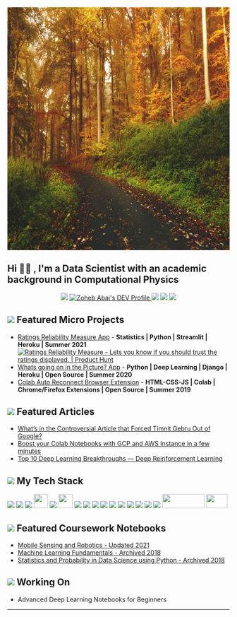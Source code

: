 <a href="https://unsplash.com/">
  <!--START_SECTION:update_image-->
<img src=https://raw.githubusercontent.com/ZohebAbai/ZohebAbai/master/.github/images/sebastian-unrau-v4e3JI7DDHI-unsplash.jpg height=550px width=850px align=center alt=Daily Readme Image />
<!--END_SECTION:update_image-->
</a>

## Hi 👋🏼 , I'm a Data Scientist with an academic background in Computational Physics

<p align="center">
<a href="mailto:aglauocnv@relay.firefox.com"><img src="https://img.icons8.com/ios-filled/36/000000/gmail.png"/></a>
<a href="https://dev.to/zohebabai">
  <img src="https://d2fltix0v2e0sb.cloudfront.net/dev-badge.svg" alt="Zoheb Abai's DEV Profile" height="36" width="36">
</a>
<a href= "https://www.linkedin.com/in/zohebabai/"><img src="https://img.icons8.com/ios-glyphs/36/000000/linkedin.png"/></a>
<a href= "https://medium.com/@zohebabai"><img src="https://img.icons8.com/ios-filled/36/000000/medium.png"/></a>
<a href= "https://www.youtube.com/channel/UC_yI6oXBH8zIRqxwRT2uu6g"><img src="https://img.icons8.com/ios-filled/36/000000/youtube.png"/></a>
</p>

## <a><img src="https://img.icons8.com/ios-filled/24/000000/web.png"/></a> Featured Micro Projects 
* [Ratings Reliability Measure App](https://ratings-reliability-app.herokuapp.com/) - **Statistics | Python | Streamlit | Heroku | Summer 2021** <a href="https://www.producthunt.com/posts/ratings-reliability-measure?utm_source=badge-review&utm_medium=badge&utm_souce=badge-ratings-reliability-measure#discussion-body" target="_blank"><img src="https://api.producthunt.com/widgets/embed-image/v1/review.svg?post_id=294989&theme=light" alt="Ratings Reliability Measure - Lets you know if you should trust the ratings displayed. | Product Hunt" style="width: 160px; height: 30px;" width="160" height="30" /></a>
* [Whats going on in the Picture? App](https://whats-going-on-in-the-picture.herokuapp.com/) - **Python | Deep Learning | Django | Heroku | Open Source | Summer 2020**
* [Colab Auto Reconnect Browser Extension](https://zohebabai.github.io/Colab_Auto_Reconnect/) - **HTML-CSS-JS | Colab | Chrome/Firefox Extensions | Open Source | Summer 2019**

## <a><img src="https://img.icons8.com/ios-filled/24/000000/blog.png"/> Featured Articles
* [What’s in the Controversial Article that Forced Timnit Gebru Out of Google?](https://pub.towardsai.net/on-the-dangers-of-stochastic-parrots-summarized-7eb370bc3d7b)
* [Boost your Colab Notebooks with GCP and AWS Instance in a few minutes](https://zohebabai.medium.com/boost-your-colab-notebooks-with-gcp-and-aws-instance-within-a-few-minutes-a43ed37cd06d)
* [Top 10 Deep Learning Breakthroughs — Deep Reinforcement Learning](https://medium.com/the-innovation/top-10-deep-learning-breakthroughs-deep-reinforcement-learning-d2307ed8c27)

## <a><img src="https://img.icons8.com/ios-filled/24/000000/home-office--v2.png"/> My Tech Stack
<a><img src="https://img.icons8.com/color/32/000000/python.png"/> <a><img src="https://img.icons8.com/color/32/000000/console.png"/> <a><img src="https://img.icons8.com/color/32/000000/c-plus-plus-logo.png"/> <a><img src="https://pytorch.org/assets/images/pytorch-logo.png" width="32" height="32"/> <a><img src="https://img.icons8.com/color/32/000000/tensorflow.png"/> <a><img src="https://colab.research.google.com/img/colab_favicon_256px.png" width="32" height="32"/> <a><img src="https://img.icons8.com/color/32/000000/visual-studio-code-2019.png"/> <a><img src="https://img.icons8.com/color/32/000000/git.png"/> <a><img src="https://img.icons8.com/color/32/000000/django.png"/> <a><img src="https://img.icons8.com/color/32/000000/javascript.png"/> <a><img src="https://img.icons8.com/color/32/000000/html-5.png"/> <a><img src="https://img.icons8.com/color/32/000000/css3.png"/> <a><img src="https://img.icons8.com/color/32/000000/sql.png"/> <a><img src="https://img.icons8.com/color/32/000000/docker.png"/> <a><img src="https://img.icons8.com/color/32/000000/amazon-web-services.png"/> <a><img src="https://img.icons8.com/color/32/000000/google-cloud-platform.png"/> <a><img src="https://raw.githubusercontent.com/isl-org/Open3D/master/docs/_static/open3d_logo_horizontal.png" width="96" height="32"/> <a><img src="https://upload.wikimedia.org/wikipedia/commons/7/7a/ROS_cat.png" width="48" height="32"/>

## <a><img src="https://img.icons8.com/ios-filled/24/000000/repository.png"/> Featured Coursework Notebooks
* [Mobile Sensing and Robotics - Updated 2021](https://github.com/ZohebAbai/mobile_sensing_robotics)
* [Machine Learning Fundamentals - Archived 2018](https://github.com/ZohebAbai/DSE220x)
* [Statistics and Probability in Data Science using Python - Archived 2018](https://github.com/ZohebAbai/DSE210x)

## <a><img src="https://img.icons8.com/ios-filled/24/000000/event.png"/> Working On
* Advanced Deep Learning Notebooks for Beginners

---

